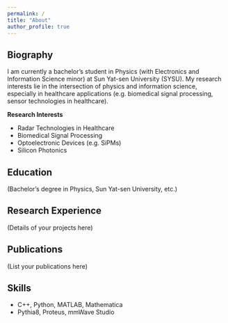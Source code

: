 ```yaml
---
permalink: /
title: "About"
author_profile: true
---
```


<section id="Biography">
  <h1 class="page__title">Biography</h1>
  <p>
    I am currently a bachelor’s student in Physics (with Electronics and Information Science minor) 
    at Sun Yat-sen University (SYSU). My research interests lie in the intersection of physics and 
    information science, especially in healthcare applications (e.g. biomedical signal processing, 
    sensor technologies in healthcare).
  </p>

  <strong>Research Interests</strong>
  <ul>
    <li>Radar Technologies in Healthcare</li>
    <li>Biomedical Signal Processing</li>
    <li>Optoelectronic Devices (e.g. SiPMs)</li>
    <li>Silicon Photonics</li>
  </ul>
</section>

<section id="Education">
  <h1 class="page__title">Education</h1>
  <p>
    (Bachelor’s degree in Physics, Sun Yat-sen University, etc.)
  </p>
</section>

<section id="Research Experience">
  <h1 class="page__title">Research Experience</h1>
  <p>
    (Details of your projects here)
  </p>
</section>

<section id="Publications">
  <h1 class="page__title">Publications</h1>
  <p>
    (List your publications here)
  </p>
</section>

<section id="Skills">
  <h1 class="page__title">Skills</h1>
  <ul>
    <li>C++, Python, MATLAB, Mathematica</li>
    <li>Pythia8, Proteus, mmWave Studio</li>
  </ul>
</section>
